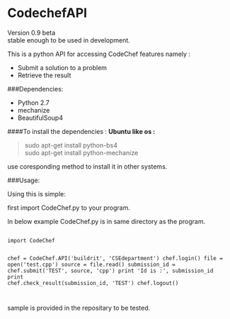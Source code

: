 # CodechefAPI

Version 0.9 beta <br>
stable enough to be used in development.


This is a python API for accessing CodeChef features namely :
* Submit a solution to a problem
* Retrieve the result

###Dependencies:
* Python 2.7
* mechanize
* BeautifulSoup4

####To install the dependencies :
<b> Ubuntu like os : </b>
> sudo apt-get install python-bs4 <br>
> sudo apt-get install python-mechanize

use coresponding method to install it in other systems.

###Usage:

Using this is simple:

first import CodeChef.py to your program.

In below example CodeChef.py is in same directory as the program.

<code>
import CodeChef

chef = CodeChef.API('buildrit', 'CSEdepartment')
chef.login()
file = open('test.cpp')
source = file.read()
submission_id = chef.submit('TEST', source, 'cpp')
print 'Id is :', submission_id
print chef.check_result(submission_id, 'TEST')
chef.logout()

</code>


sample is provided in the repositary to be tested.
